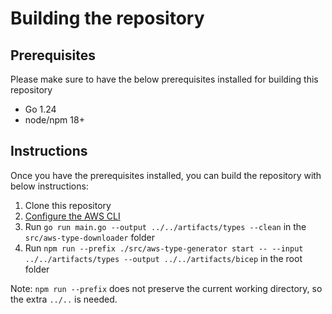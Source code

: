 # Building the repository

## Prerequisites

Please make sure to have the below prerequisites installed for building this repository
- Go 1.24
- node/npm 18+

## Instructions

Once you have the prerequisites installed, you can build the repository with below instructions:

1. Clone this repository
2. [Configure the AWS CLI](https://docs.aws.amazon.com/cli/latest/userguide/cli-chap-configure.html)
3. Run `go run main.go --output ../../artifacts/types --clean` in the `src/aws-type-downloader` folder
4. Run `npm run --prefix ./src/aws-type-generator start -- --input ../../artifacts/types --output ../../artifacts/bicep` in the root folder

Note: `npm run --prefix` does not preserve the current working directory, so the extra `../..` is needed.